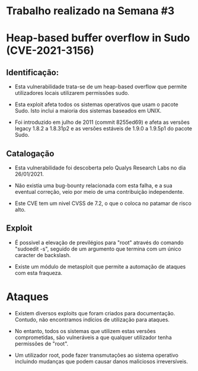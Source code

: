 # Trabalho realizado na Semana #3

# Heap-based buffer overflow in Sudo (CVE-2021-3156)

## Identificação:

- Esta vulnerabilidade trata-se de um heap-based overflow que permite utilizadores locais utilizarem permissões sudo.

- Esta exploit afeta todos os sistemas operativos que usam o pacote Sudo. Isto inclui a maioria dos sistemas baseados em UNIX.

- Foi introduzido em julho de 2011 (commit 8255ed69) e afeta as versões legacy 1.8.2 a 1.8.31p2 e as versões estáveis de 1.9.0 a 1.9.5p1 do pacote Sudo.


## Catalogação

- Esta vulnerabilidade foi descoberta pelo Qualys Research Labs no dia 26/01/2021. 

- Não existia uma bug-bounty relacionada com esta falha, e a sua eventual correção, veio por meio de uma contribuição independente.

- Este CVE tem um nivel CVSS de 7.2, o que o coloca no patamar de risco alto. 

## Exploit

- É possivel a elevação de previlégios para "root" através do comando "sudoedit -s", seguido de um argumento que termina com um único caracter de backslash.

- Existe um módulo de metasploit que permite a automação de ataques com esta fraqueza. 

# Ataques

- Existem diversos exploits que foram criados para documentação. Contudo, não encontramos indícios de utilização para ataques.

- No entanto, todos os sistemas que utilizem estas versões comprometidas, são vulneráveis a que qualquer utilizador tenha permissões de "root".

- Um utilizador root, pode fazer transmutações ao sistema operativo incluindo mudanças que podem causar danos maliciosos irreversíveis. 





